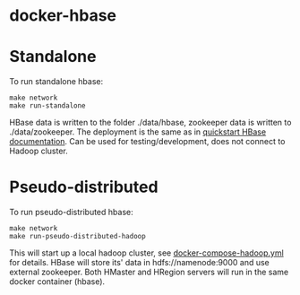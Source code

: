 # docker-hbase

# Standalone
To run standalone hbase:
```
make network
make run-standalone
```
HBase data is written to the folder ./data/hbase, zookeeper data is written to ./data/zookeeper. The deployment is the same as in [quickstart HBase documentation](https://hbase.apache.org/book.html#quickstart).
Can be used for testing/development, does not connect to Hadoop cluster.

# Pseudo-distributed
To run pseudo-distributed hbase:
```
make network
make run-pseudo-distributed-hadoop
```
This will start up a local hadoop cluster, see [docker-compose-hadoop.yml](./docker-compose-hadoop.yml) for details.
HBase will store its' data in hdfs://namenode:9000 and use external zookeeper.
Both HMaster and HRegion servers will run in the same docker container (hbase).
